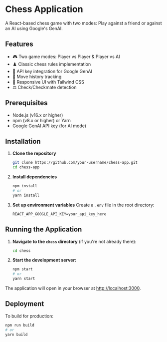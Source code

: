 # Chess Application

A React-based chess game with two modes: Play against a friend or against an AI using Google's GenAI.

## Features
- 🎮 Two game modes: Player vs Player & Player vs AI
- ♟️ Classic chess rules implementation
- 🔑 API key integration for Google GenAI
- 📜 Move history tracking
- 🎨 Responsive UI with Tailwind CSS
- ⚖️ Check/Checkmate detection

## Prerequisites
- Node.js (v16.x or higher)
- npm (v8.x or higher) or Yarn
- Google GenAI API key (for AI mode)

## Installation

1. **Clone the repository**
    ```bash
    git clone https://github.com/your-username/chess-app.git
    cd chess-app
    ```

2. **Install dependencies**
    ```bash
    npm install
    # or
    yarn install
    ```

3. **Set up environment variables**
    Create a `.env` file in the root directory:

    ```env
    REACT_APP_GOOGLE_API_KEY=your_api_key_here
    ```

## Running the Application

1. **Navigate to the `chess` directory** (if you're not already there):
    ```bash
    cd chess
    ```

2. **Start the development server:**
    ```bash
    npm start
    # or
    yarn start
    ```

The application will open in your browser at [http://localhost:3000](http://localhost:3000).

## Deployment

To build for production:

```bash
npm run build
# or
yarn build
